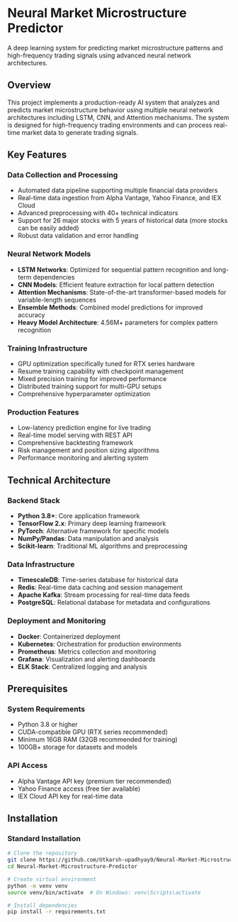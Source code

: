 # Neural Market Microstructure Predictor

A deep learning system for predicting market microstructure patterns and high-frequency trading signals using advanced neural network architectures.

## Overview

This project implements a production-ready AI system that analyzes and predicts market microstructure behavior using multiple neural network architectures including LSTM, CNN, and Attention mechanisms. The system is designed for high-frequency trading environments and can process real-time market data to generate trading signals.

## Key Features

### Data Collection and Processing
- Automated data pipeline supporting multiple financial data providers
- Real-time data ingestion from Alpha Vantage, Yahoo Finance, and IEX Cloud
- Advanced preprocessing with 40+ technical indicators
- Support for 26 major stocks with 5 years of historical data (more stocks can be easily added)
- Robust data validation and error handling

### Neural Network Models
- **LSTM Networks**: Optimized for sequential pattern recognition and long-term dependencies
- **CNN Models**: Efficient feature extraction for local pattern detection
- **Attention Mechanisms**: State-of-the-art transformer-based models for variable-length sequences
- **Ensemble Methods**: Combined model predictions for improved accuracy
- **Heavy Model Architecture**: 4.56M+ parameters for complex pattern recognition

### Training Infrastructure
- GPU optimization specifically tuned for RTX series hardware
- Resume training capability with checkpoint management
- Mixed precision training for improved performance
- Distributed training support for multi-GPU setups
- Comprehensive hyperparameter optimization

### Production Features
- Low-latency prediction engine for live trading
- Real-time model serving with REST API
- Comprehensive backtesting framework
- Risk management and position sizing algorithms
- Performance monitoring and alerting system

## Technical Architecture

### Backend Stack
- **Python 3.8+**: Core application framework
- **TensorFlow 2.x**: Primary deep learning framework
- **PyTorch**: Alternative framework for specific models
- **NumPy/Pandas**: Data manipulation and analysis
- **Scikit-learn**: Traditional ML algorithms and preprocessing

### Data Infrastructure
- **TimescaleDB**: Time-series database for historical data
- **Redis**: Real-time data caching and session management
- **Apache Kafka**: Stream processing for real-time data feeds
- **PostgreSQL**: Relational database for metadata and configurations

### Deployment and Monitoring
- **Docker**: Containerized deployment
- **Kubernetes**: Orchestration for production environments
- **Prometheus**: Metrics collection and monitoring
- **Grafana**: Visualization and alerting dashboards
- **ELK Stack**: Centralized logging and analysis

## Prerequisites

### System Requirements
- Python 3.8 or higher
- CUDA-compatible GPU (RTX series recommended)
- Minimum 16GB RAM (32GB recommended for training)
- 100GB+ storage for datasets and models

### API Access
- Alpha Vantage API key (premium tier recommended)
- Yahoo Finance access (free tier available)
- IEX Cloud API key for real-time data

## Installation

### Standard Installation

```bash
# Clone the repository
git clone https://github.com/Utkarsh-upadhyay9/Neural-Market-Microstructure-Predictor.git
cd Neural-Market-Microstructure-Predictor

# Create virtual environment
python -m venv venv
source venv/bin/activate  # On Windows: venv\Scripts\activate

# Install dependencies
pip install -r requirements.txt


